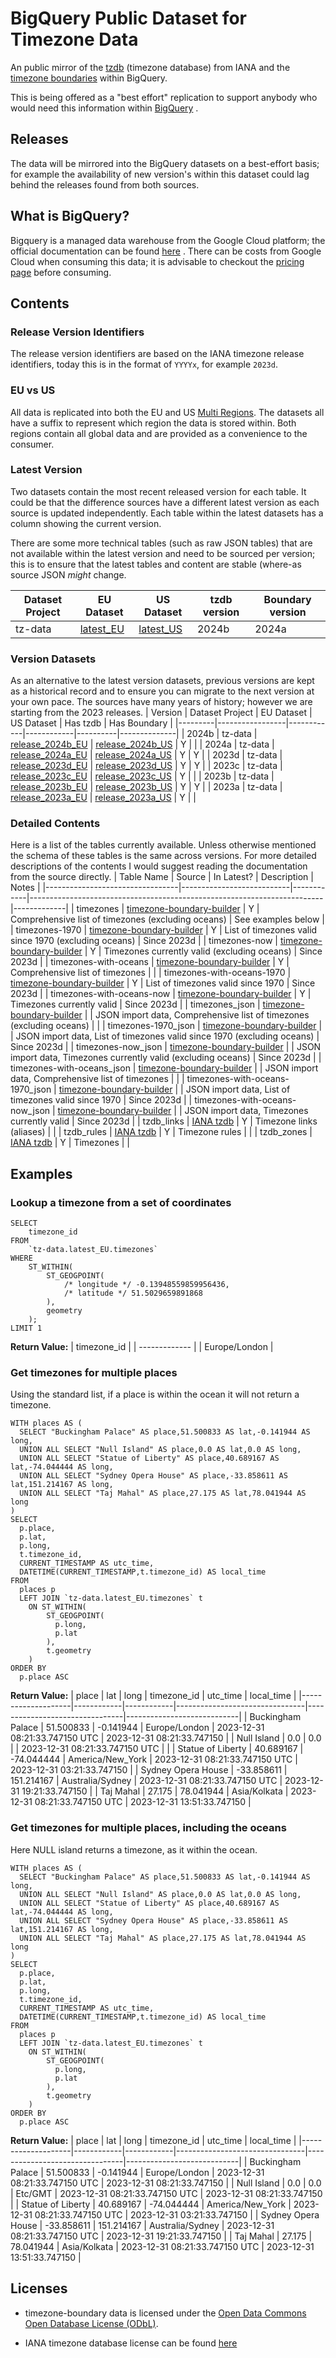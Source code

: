 # BigQuery Public Dataset for Timezone Data
An public mirror of the [tzdb](https://www.iana.org/time-zones) (timezone database) from IANA and the [timezone boundaries](https://github.com/evansiroky/timezone-boundary-builder) within BigQuery.

This is being offered as a "best effort" replication to support anybody who would need this information within [BigQuery](https://cloud.google.com/bigquery) .


## Releases
The data will be mirrored into the BigQuery datasets on a best-effort basis; for example the availability of new version's within this dataset could lag behind the releases found from both sources.

## What is BigQuery?
Bigquery is a managed data warehouse from the Google Cloud platform; the official documentation can be found [here](https://cloud.google.com/bigquery) . There can be costs from Google Cloud when consuming this data; it is advisable to checkout the [pricing page](https://cloud.google.com/bigquery/pricing) before consuming.

## Contents
### Release Version Identifiers
The release version identifiers are based on the IANA timezone release identifiers, today this is in the format of `YYYYx`, for example `2023d`.

### EU vs US
All data is replicated into both the EU and US [Multi Regions](https://cloud.google.com/bigquery/docs/locations#multi-regions). The datasets all have a suffix to represent which region the data is stored within. Both regions contain all global data and are provided as a convenience to the consumer.

### Latest Version
Two datasets contain the most recent released version for each table. It could be that the difference sources have a different latest version as each source is updated independently. Each table within the latest datasets has a column showing the current version.

There are some more technical tables (such as raw JSON tables) that are not available within the latest version and need to be sourced per version; this is to ensure that the latest tables and content are stable (where-as source JSON *might* change.

| Dataset Project | EU Dataset | US Dataset | tzdb version | Boundary version |
|-----------------|------------|------------|--------------|------------------|
| tz-data         | [latest_EU](https://console.cloud.google.com/bigquery?page=dataset&p=tz-data&d=latest_EU) | [latest_US](https://console.cloud.google.com/bigquery?page=dataset&p=tz-data&d=latest_US) | 2024b | 2024a |

### Version Datasets
As an alternative to the latest version datasets, previous versions are kept as a historical record and to ensure you can migrate to the next version at your own pace. The sources have many years of history; however we are starting from the 2023 releases.
| Version | Dataset Project | EU Dataset | US Dataset | Has tzdb | Has Boundary |
|---------|-----------------|------------|------------|----------|--------------|
| 2024b   | tz-data         | [release_2024b_EU](https://console.cloud.google.com/bigquery?page=dataset&p=tz-data&d=release_2024b_EU) | [release_2024b_US](https://console.cloud.google.com/bigquery?page=dataset&p=tz-data&d=release_2024b_US) |     Y    |              |
| 2024a   | tz-data         | [release_2024a_EU](https://console.cloud.google.com/bigquery?page=dataset&p=tz-data&d=release_2024a_EU) | [release_2024a_US](https://console.cloud.google.com/bigquery?page=dataset&p=tz-data&d=release_2024a_US) |     Y    |       Y      |
| 2023d   | tz-data         | [release_2023d_EU](https://console.cloud.google.com/bigquery?page=dataset&p=tz-data&d=release_2023d_EU) | [release_2023d_US](https://console.cloud.google.com/bigquery?page=dataset&p=tz-data&d=release_2023d_US) |     Y    |       Y      |
| 2023c   | tz-data         | [release_2023c_EU](https://console.cloud.google.com/bigquery?page=dataset&p=tz-data&d=release_2023c_EU) | [release_2023c_US](https://console.cloud.google.com/bigquery?page=dataset&p=tz-data&d=release_2023c_US) |     Y    |              |
| 2023b   | tz-data         | [release_2023b_EU](https://console.cloud.google.com/bigquery?page=dataset&p=tz-data&d=release_2023b_EU) | [release_2023b_US](https://console.cloud.google.com/bigquery?page=dataset&p=tz-data&d=release_2023b_US) |     Y    |       Y      |
| 2023a   | tz-data         | [release_2023a_EU](https://console.cloud.google.com/bigquery?page=dataset&p=tz-data&d=release_2023a_EU) | [release_2023a_US](https://console.cloud.google.com/bigquery?page=dataset&p=tz-data&d=release_2023a_US) |     Y    |              |

### Detailed Contents
Here is a list of the tables currently available. Unless otherwise mentioned the schema of these tables is the same across versions. For more detailed descriptions of the contents I would suggest reading the documentation from the source directly.
| Table Name                      | Source                    | In Latest? | Description                                                             | Notes       |
|---------------------------------|---------------------------|------------|-------------------------------------------------------------------------|-------------|
| timezones                       | [timezone-boundary-builder](https://github.com/evansiroky/timezone-boundary-builder) |      Y     | Comprehensive list of timezones (excluding oceans)                      | See examples below |
| timezones-1970                  | [timezone-boundary-builder](https://github.com/evansiroky/timezone-boundary-builder) |      Y     | List of timezones valid since 1970 (excluding oceans)                   | Since 2023d |
| timezones-now                   | [timezone-boundary-builder](https://github.com/evansiroky/timezone-boundary-builder) |      Y     | Timezones currently valid (excluding oceans)                            | Since 2023d |
| timezones-with-oceans           | [timezone-boundary-builder](https://github.com/evansiroky/timezone-boundary-builder) |      Y     | Comprehensive list of timezones                                         |             |
| timezones-with-oceans-1970      | [timezone-boundary-builder](https://github.com/evansiroky/timezone-boundary-builder) |      Y     | List of timezones valid since 1970                                      | Since 2023d |
| timezones-with-oceans-now       | [timezone-boundary-builder](https://github.com/evansiroky/timezone-boundary-builder) |      Y     | Timezones currently valid                                               | Since 2023d |
| timezones_json                  | [timezone-boundary-builder](https://github.com/evansiroky/timezone-boundary-builder) |            | JSON import data, Comprehensive list of timezones (excluding oceans)    |             |
| timezones-1970_json             | [timezone-boundary-builder](https://github.com/evansiroky/timezone-boundary-builder) |            | JSON import data, List of timezones valid since 1970 (excluding oceans) | Since 2023d |
| timezones-now_json              | [timezone-boundary-builder](https://github.com/evansiroky/timezone-boundary-builder) |            | JSON import data, Timezones currently valid (excluding oceans)          | Since 2023d |
| timezones-with-oceans_json      | [timezone-boundary-builder](https://github.com/evansiroky/timezone-boundary-builder) |            | JSON import data, Comprehensive list of timezones                       |             |
| timezones-with-oceans-1970_json | [timezone-boundary-builder](https://github.com/evansiroky/timezone-boundary-builder) |            | JSON import data, List of timezones valid since 1970                    | Since 2023d |
| timezones-with-oceans-now_json  | [timezone-boundary-builder](https://github.com/evansiroky/timezone-boundary-builder) |            | JSON import data, Timezones currently valid                             | Since 2023d |
| tzdb_links                      | [IANA tzdb](https://www.iana.org/time-zones) |      Y     | Timezone links (aliases)                                                |             |
| tzdb_rules                      | [IANA tzdb](https://www.iana.org/time-zones) |      Y     | Timezone rules                                                          |             |
| tzdb_zones                      | [IANA tzdb](https://www.iana.org/time-zones) |      Y     | Timezones                                                               |             |


## Examples

### Lookup a timezone from a set of coordinates
```
SELECT
    timezone_id
FROM
    `tz-data.latest_EU.timezones`
WHERE
    ST_WITHIN(
        ST_GEOGPOINT(
            /* longitude */ -0.13948559859956436,
            /* latitude */ 51.5029659891868
        ),
        geometry
    );
LIMIT 1
```
**Return Value:**
|  timezone_id  |
| ------------- |
| Europe/London |

### Get timezones for multiple places
Using the standard list, if a place is within the ocean it will not return a timezone.

```
WITH places AS (
  SELECT "Buckingham Palace" AS place,51.500833 AS lat,-0.141944 AS long,
  UNION ALL SELECT "Null Island" AS place,0.0 AS lat,0.0 AS long,
  UNION ALL SELECT "Statue of Liberty" AS place,40.689167 AS lat,-74.044444 AS long,
  UNION ALL SELECT "Sydney Opera House" AS place,-33.858611 AS lat,151.214167 AS long,
  UNION ALL SELECT "Taj Mahal" AS place,27.175 AS lat,78.041944 AS long
)
SELECT
  p.place,
  p.lat,
  p.long,
  t.timezone_id,
  CURRENT_TIMESTAMP AS utc_time,
  DATETIME(CURRENT_TIMESTAMP,t.timezone_id) AS local_time
FROM
  places p
  LEFT JOIN `tz-data.latest_EU.timezones` t
    ON ST_WITHIN(
        ST_GEOGPOINT(
          p.long,
          p.lat
        ),
        t.geometry
    )
ORDER BY
  p.place ASC
```
**Return Value:**
| place              | lat        | long       | timezone_id                    | utc_time                       | local_time                 |
|--------------------|------------|------------|--------------------------------|--------------------------------|----------------------------|
| Buckingham Palace  | 51.500833  | -0.141944  | Europe/London                  | 2023-12-31 08:21:33.747150 UTC | 2023-12-31 08:21:33.747150 |
| Null Island        | 0.0        | 0.0        |                                | 2023-12-31 08:21:33.747150 UTC |                            |
| Statue of Liberty  | 40.689167  | -74.044444 | America/New_York               | 2023-12-31 08:21:33.747150 UTC | 2023-12-31 03:21:33.747150 |
| Sydney Opera House | -33.858611 | 151.214167 | Australia/Sydney               | 2023-12-31 08:21:33.747150 UTC | 2023-12-31 19:21:33.747150 |
| Taj Mahal          | 27.175     | 78.041944  | Asia/Kolkata                   | 2023-12-31 08:21:33.747150 UTC | 2023-12-31 13:51:33.747150 |

### Get timezones for multiple places, including the oceans
Here NULL island returns a timezone, as it within the ocean.

```
WITH places AS (
  SELECT "Buckingham Palace" AS place,51.500833 AS lat,-0.141944 AS long,
  UNION ALL SELECT "Null Island" AS place,0.0 AS lat,0.0 AS long,
  UNION ALL SELECT "Statue of Liberty" AS place,40.689167 AS lat,-74.044444 AS long,
  UNION ALL SELECT "Sydney Opera House" AS place,-33.858611 AS lat,151.214167 AS long,
  UNION ALL SELECT "Taj Mahal" AS place,27.175 AS lat,78.041944 AS long
)
SELECT
  p.place,
  p.lat,
  p.long,
  t.timezone_id,
  CURRENT_TIMESTAMP AS utc_time,
  DATETIME(CURRENT_TIMESTAMP,t.timezone_id) AS local_time
FROM
  places p
  LEFT JOIN `tz-data.latest_EU.timezones` t
    ON ST_WITHIN(
        ST_GEOGPOINT(
          p.long,
          p.lat
        ),
        t.geometry
    )
ORDER BY
  p.place ASC
```
**Return Value:**
| place              | lat        | long       | timezone_id                    | utc_time                       | local_time                 |
|--------------------|------------|------------|--------------------------------|--------------------------------|----------------------------|
| Buckingham Palace  | 51.500833  | -0.141944  | Europe/London                  | 2023-12-31 08:21:33.747150 UTC | 2023-12-31 08:21:33.747150 |
| Null Island        | 0.0        | 0.0        | Etc/GMT                        | 2023-12-31 08:21:33.747150 UTC | 2023-12-31 08:21:33.747150 |
| Statue of Liberty  | 40.689167  | -74.044444 | America/New_York               | 2023-12-31 08:21:33.747150 UTC | 2023-12-31 03:21:33.747150 |
| Sydney Opera House | -33.858611 | 151.214167 | Australia/Sydney               | 2023-12-31 08:21:33.747150 UTC | 2023-12-31 19:21:33.747150 |
| Taj Mahal          | 27.175     | 78.041944  | Asia/Kolkata                   | 2023-12-31 08:21:33.747150 UTC | 2023-12-31 13:51:33.747150 |


## Licenses

- timezone-boundary data is licensed under the [Open Data Commons Open Database License (ODbL)](http://opendatacommons.org/licenses/odbl/).

- IANA timezone database license can be found [here](https://www.iana.org/help/licensing-terms)
